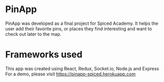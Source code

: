 # PinApp

PinApp was developed as a final project for Spiced Academy. 
It helps the user add their favorite pins, or places they find interesting and want to check out later to the map.

# Frameworks used

This app was created using React, Redux, Socket.io, Node.js and Express
For a demo, please visit https://pinapp-spiced.herokuapp.com

